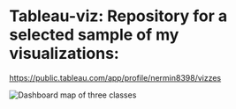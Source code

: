 # Tableau-viz: Repository for a selected sample of my visualizations: 
https://public.tableau.com/app/profile/nermin8398/vizzes


![Dashboard map of three classes](https://github.com/Nermin-Ghith/tableau-viz/assets/61286546/7b94fa3d-dbdd-43f9-bbda-102e641f2f8d)

